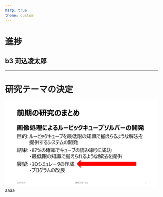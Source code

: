 ```yaml
---
marp: true
theme: custom
---
```


<!--
_class: title
-->
# 進捗
## b3 苅込凌太郎

---
<!--
_class: slide
-->
# 研究テーマの決定
![w:500](./images/summary.png)
aaaa
